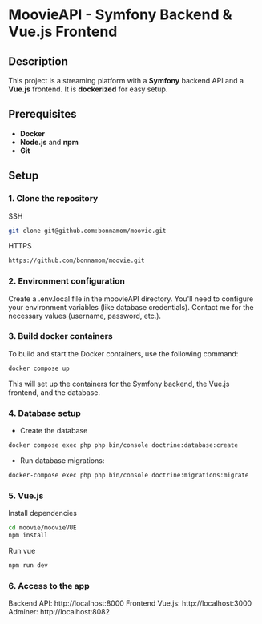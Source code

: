 # MoovieAPI - Symfony Backend & Vue.js Frontend

## Description

This project is a streaming platform with a **Symfony** backend API and a **Vue.js** frontend. It is **dockerized** for easy setup.

## Prerequisites

- **Docker**
- **Node.js** and **npm**
- **Git**
  
## Setup

### 1. Clone the repository

SSH
```bash
git clone git@github.com:bonnamom/moovie.git
```

HTTPS
```bash
https://github.com/bonnamom/moovie.git
```

### 2. Environment configuration

Create a .env.local file in the moovieAPI directory. You'll need to configure your environment variables (like database credentials). Contact me for the necessary values (username, password, etc.).

### 3. Build docker containers

To build and start the Docker containers, use the following command:
```bash
docker compose up
```
This will set up the containers for the Symfony backend, the Vue.js frontend, and the database.

### 4. Database setup

 - Create the database
```bash
docker compose exec php php bin/console doctrine:database:create
```

 - Run database migrations:
```bash
docker-compose exec php php bin/console doctrine:migrations:migrate
```

### 5. Vue.js

Install dependencies
```bash
cd moovie/moovieVUE
npm install
```

Run vue
```bash
npm run dev
```

### 6. Access to the app

Backend API: http://localhost:8000
Frontend Vue.js: http://localhost:3000
Adminer: http://localhost:8082
